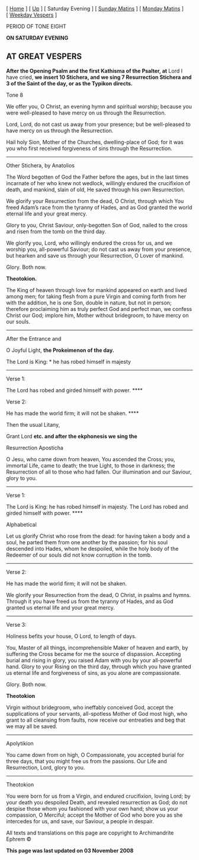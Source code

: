 \[ [Home](index.md) \] \[ [Up](tone8.md) \] \[ Saturday Evening \] \[ [Sunday Matins](sun8m.md) \] \[ [Monday Matins](monday_matins5.md) \] \[ [Weekday Vespers](weekday_vespers5.md) \]

PERIOD OF TONE EIGHT

**ON SATURDAY EVENING**

AT GREAT VESPERS
----------------

**After the Opening Psalm and the first Kathisma of the Psalter, at** Lord I have cried, **we insert 10 Stichera, and we sing 7 Resurrection Stichera and 3 of the Saint of the day, or as the Typikon directs.**

Tone 8

We offer you, O Christ, an evening hymn and spiritual worship; because you were well-pleased to have mercy on us through the Resurrection.

Lord, Lord, do not cast us away from your presence; but be well-pleased to have mercy on us through the Resurrection.

Hail holy Sion, Mother of the Churches, dwelling-place of God; for it was you who first received forgiveness of sins through the Resurrection.

****

Other Stichera, by Anatolios

The Word begotten of God the Father before the ages, but in the last times incarnate of her who knew not wedlock, willingly endured the crucifixion of death, and mankind, slain of old, He saved through his own Resurrection.

We glorify your Resurrection from the dead, O Christ, through which You freed Adam’s race from the tyranny of Hades, and as God granted the world eternal life and your great mercy.

Glory to you, Christ Saviour, only-begotten Son of God, nailed to the cross and risen from the tomb on the third day.

We glorify you, Lord, who willingly endured the cross for us, and we worship you, all-powerful Saviour; do not cast us away from your presence, but hearken and save us through your Resurrection, O Lover of mankind.

Glory. Both now.

**Theotokion.**

The King of heaven through love for mankind appeared on earth and lived among men; for taking flesh from a pure Virgin and coming forth from her with the addition, he is one Son, double in nature, but not in person; therefore proclaiming him as truly perfect God and perfect man, we confess Christ our God; implore him, Mother without bridegroom, to have mercy on our souls.

****

After the Entrance and

O Joyful Light, **the Prokeimenon of the day.**

The Lord is King: \* he has robed himself in majesty

****

Verse 1:

The Lord has robed and girded himself with power. ****

Verse 2:

He has made the world firm; it will not be shaken. ****

Then the usual Litany,

Grant Lord **etc. and after the ekphonesis we sing the**

Resurrection Aposticha

O Jesu, who came down from heaven, You ascended the Cross; you, immortal Life, came to death; the true Light, to those in darkness; the Resurrection of all to those who had fallen. Our illumination and our Saviour, glory to you.

****

Verse 1:

The Lord is King: he has robed himself in majesty. The Lord has robed and girded himself with power. ****

Alphabetical

Let us glorify Christ who rose from the dead: for having taken a body and a soul, he parted them from one another by the passion; for his soul descended into Hades, whom he despoiled, while the holy body of the Redeemer of our souls did not know corruption in the tomb.

****

Verse 2:

He has made the world firm; it will not be shaken.

We glorify your Resurrection from the dead, O Christ, in psalms and hymns. Through it you have freed us from the tyranny of Hades, and as God granted us eternal life and your great mercy.

****

Verse 3:

Holiness befits your house, O Lord, to length of days.

You, Master of all things, incomprehensible Maker of heaven and earth, by suffering the Cross became for me the source of dispassion. Accepting burial and rising in glory, you raised Adam with you by your all-powerful hand. Glory to your Rising on the third day, through which you have granted us eternal life and forgiveness of sins, as you alone are compassionate.

Glory. Both now.

**Theotokion**

Virgin without bridegroom, who ineffably conceived God, accept the supplications of your servants, all-spotless Mother of God most high, who grant to all cleansing from faults, now receive our entreaties and beg that we may all be saved.

****

Apolytikion

You came down from on high, O Compassionate, you accepted burial for three days, that you might free us from the passions. Our Life and Resurrection, Lord, glory to you.

****

Theotokion

You were born for us from a Virgin, and endured crucifixion, loving Lord; by your death you despoiled Death, and revealed resurrection as God; do not despise those whom you fashioned with your own hand; show us your compassion, O Merciful; accept the Mother of God who bore you as she intercedes for us, and save, our Saviour, a people in despair.

All texts and translations on this page are copyright to
Archimandrite Ephrem ©

**This page was last updated on 03 November 2008**
